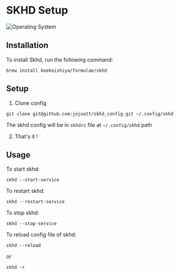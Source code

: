 # SKHD Setup
![Operating System](https://img.shields.io/badge/mac%20os-000000?style=for-the-badge&logo=apple&logoColor=white)

## Installation
To install Skhd, run the following command:
```
brew install koekeishiya/formulae/skhd
```

## Setup
1. Clone config
```
git clone git@github.com:jojoatt/skhd_config.git ~/.config/skhd
```
The skhd config will be in `skhdrc` file at `~/.config/skhd` path

2. That's it !

## Usage
To start skhd:
```
skhd --start-service
```
To restart skhd:
```
skhd --restart-service
```
To stop skhd:
```
skhd --stop-service
```
To reload config file of skhd:
```
skhd --reload
```
or
```
skhd -r
```

